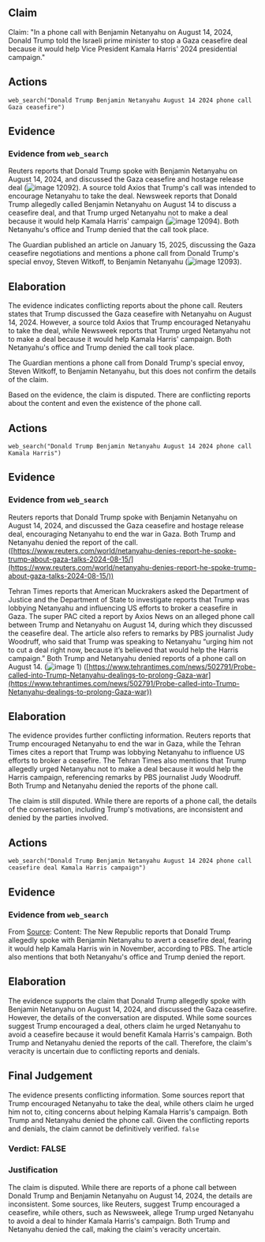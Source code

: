 ## Claim
Claim: "In a phone call with Benjamin Netanyahu on August 14, 2024, Donald Trump told the Israeli prime minister to stop a Gaza ceasefire deal because it would help Vice President Kamala Harris' 2024 presidential campaign."

## Actions
```
web_search("Donald Trump Benjamin Netanyahu August 14 2024 phone call Gaza ceasefire")
```

## Evidence
### Evidence from `web_search`
Reuters reports that Donald Trump spoke with Benjamin Netanyahu on August 14, 2024, and discussed the Gaza ceasefire and hostage release deal (![image 12092](media/2025-08-31_11-53-1756641184-247137.jpg)). A source told Axios that Trump's call was intended to encourage Netanyahu to take the deal. Newsweek reports that Donald Trump allegedly called Benjamin Netanyahu on August 14 to discuss a ceasefire deal, and that Trump urged Netanyahu not to make a deal because it would help Kamala Harris' campaign (![image 12094](media/2025-08-31_11-53-1756641194-207583.jpg)). Both Netanyahu's office and Trump denied that the call took place.

The Guardian published an article on January 15, 2025, discussing the Gaza ceasefire negotiations and mentions a phone call from Donald Trump's special envoy, Steven Witkoff, to Benjamin Netanyahu (![image 12093](media/2025-08-31_11-53-1756641186-229642.jpg)).


## Elaboration
The evidence indicates conflicting reports about the phone call. Reuters states that Trump discussed the Gaza ceasefire with Netanyahu on August 14, 2024. However, a source told Axios that Trump encouraged Netanyahu to take the deal, while Newsweek reports that Trump urged Netanyahu not to make a deal because it would help Kamala Harris' campaign. Both Netanyahu's office and Trump denied the call took place.

The Guardian mentions a phone call from Donald Trump's special envoy, Steven Witkoff, to Benjamin Netanyahu, but this does not confirm the details of the claim.

Based on the evidence, the claim is disputed. There are conflicting reports about the content and even the existence of the phone call.


## Actions
```
web_search("Donald Trump Benjamin Netanyahu August 14 2024 phone call Kamala Harris")
```

## Evidence
### Evidence from `web_search`
Reuters reports that Donald Trump spoke with Benjamin Netanyahu on August 14, 2024, and discussed the Gaza ceasefire and hostage release deal, encouraging Netanyahu to end the war in Gaza. Both Trump and Netanyahu denied the report of the call. ([https://www.reuters.com/world/netanyahu-denies-report-he-spoke-trump-about-gaza-talks-2024-08-15/](https://www.reuters.com/world/netanyahu-denies-report-he-spoke-trump-about-gaza-talks-2024-08-15/))

Tehran Times reports that American Muckrakers asked the Department of Justice and the Department of State to investigate reports that Trump was lobbying Netanyahu and influencing US efforts to broker a ceasefire in Gaza. The super PAC cited a report by Axios News on an alleged phone call between Trump and Netanyahu on August 14, during which they discussed the ceasefire deal. The article also refers to remarks by PBS journalist Judy Woodruff, who said that Trump was speaking to Netanyahu “urging him not to cut a deal right now, because it’s believed that would help the Harris campaign.” Both Trump and Netanyahu denied reports of a phone call on August 14. (![image 1](media/0.jpg)) ([https://www.tehrantimes.com/news/502791/Probe-called-into-Trump-Netanyahu-dealings-to-prolong-Gaza-war](https://www.tehrantimes.com/news/502791/Probe-called-into-Trump-Netanyahu-dealings-to-prolong-Gaza-war))


## Elaboration
The evidence provides further conflicting information. Reuters reports that Trump encouraged Netanyahu to end the war in Gaza, while the Tehran Times cites a report that Trump was lobbying Netanyahu to influence US efforts to broker a ceasefire. The Tehran Times also mentions that Trump allegedly urged Netanyahu not to make a deal because it would help the Harris campaign, referencing remarks by PBS journalist Judy Woodruff. Both Trump and Netanyahu denied the reports of the phone call.

The claim is still disputed. While there are reports of a phone call, the details of the conversation, including Trump's motivations, are inconsistent and denied by the parties involved.


## Actions
```
web_search("Donald Trump Benjamin Netanyahu August 14 2024 phone call ceasefire deal Kamala Harris campaign")
```

## Evidence
### Evidence from `web_search`
From [Source](https://newrepublic.com/post/185076/donald-trump-scheme-beat-kamala-harris-benjamin-netanyahu-ceasefire): 
Content: The New Republic reports that Donald Trump allegedly spoke with Benjamin Netanyahu to avert a ceasefire deal, fearing it would help Kamala Harris win in November, according to PBS. The article also mentions that both Netanyahu's office and Trump denied the report.


## Elaboration
The evidence supports the claim that Donald Trump allegedly spoke with Benjamin Netanyahu on August 14, 2024, and discussed the Gaza ceasefire. However, the details of the conversation are disputed. While some sources suggest Trump encouraged a deal, others claim he urged Netanyahu to avoid a ceasefire because it would benefit Kamala Harris's campaign. Both Trump and Netanyahu denied the reports of the call. Therefore, the claim's veracity is uncertain due to conflicting reports and denials.


## Final Judgement
The evidence presents conflicting information. Some sources report that Trump encouraged Netanyahu to take the deal, while others claim he urged him not to, citing concerns about helping Kamala Harris's campaign. Both Trump and Netanyahu denied the phone call. Given the conflicting reports and denials, the claim cannot be definitively verified. `false`

### Verdict: FALSE

### Justification
The claim is disputed. While there are reports of a phone call between Donald Trump and Benjamin Netanyahu on August 14, 2024, the details are inconsistent. Some sources, like Reuters, suggest Trump encouraged a ceasefire, while others, such as Newsweek, allege Trump urged Netanyahu to avoid a deal to hinder Kamala Harris's campaign. Both Trump and Netanyahu denied the call, making the claim's veracity uncertain.
